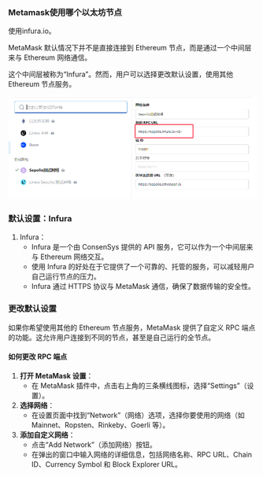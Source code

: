 ### Metamask使用哪个以太坊节点

使用infura.io。

MetaMask 默认情况下并不是直接连接到 Ethereum 节点，而是通过一个中间层来与 Ethereum 网络通信。

这个中间层被称为“Infura”。然而，用户可以选择更改默认设置，使用其他 Ethereum 节点服务。

![image-20240917180104198](../../../picture/image-20240917180104198.png)

### 默认设置：Infura

1. Infura：
    - Infura 是一个由 ConsenSys 提供的 API 服务，它可以作为一个中间层来与 Ethereum 网络交互。
    - 使用 Infura 的好处在于它提供了一个可靠的、托管的服务，可以减轻用户自己运行节点的压力。
    - Infura 通过 HTTPS 协议与 MetaMask 通信，确保了数据传输的安全性。

### 更改默认设置

如果你希望使用其他的 Ethereum 节点服务，MetaMask 提供了自定义 RPC 端点的功能。这允许用户连接到不同的节点，甚至是自己运行的全节点。

#### 如何更改 RPC 端点

1. **打开 MetaMask 设置**：
    - 在 MetaMask 插件中，点击右上角的三条横线图标，选择“Settings”（设置）。
2. **选择网络**：
    - 在设置页面中找到“Network”（网络）选项，选择你要使用的网络（如 Mainnet、Ropsten、Rinkeby、Goerli 等）。
3. **添加自定义网络**：
    - 点击“Add Network”（添加网络）按钮。
    - 在弹出的窗口中输入网络的详细信息，包括网络名称、RPC URL、Chain ID、Currency Symbol 和 Block Explorer URL。

